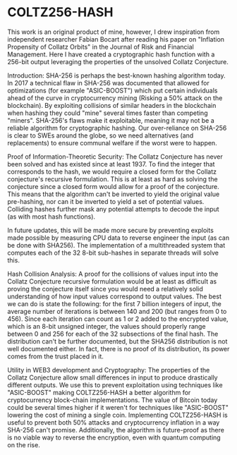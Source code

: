 # COLTZ256-HASH
This work is an original product of mine, however, I drew inspiration from independent researcher Fabian Bocart after reading his paper on "Inflation Propensity of Collatz Orbits" in the Journal of Risk and Financial Management.
Here I have created a cryptographic hash function with a 256-bit output leveraging the properties of the unsolved Collatz Conjecture.

Introduction: 
SHA-256 is perhaps the best-known hashing algorithm today. In 2017 a technical flaw in SHA-256 was documented that allowed for optimizations (for example "ASIC-BOOST") which put certain individuals ahead of the curve in cryptocurrency mining (Risking a 50% attack on the blockchain). By exploiting collisions of similar headers in the blockchain when hashing they could "mine" several times faster than competing "miners". SHA-256's flaws make it exploitable, meaning it may not be a reliable algorithm for cryptographic hashing. Our over-reliance on SHA-256 is clear to SWEs around the globe, so we need alternatives (and replacements) to ensure communal welfare if the worst were to happen.

Proof of Information-Theoretic Security:
The Collatz Conjecture has never been solved and has existed since at least 1937. To find the integer that corresponds to the hash, we would require a closed form for the Collatz conjecture's recursive formulation. This is at least as hard as solving the conjecture since a closed form would allow for a proof of the conjecture. This means that the algorithm can't be inverted to yield the original value pre-hashing, nor can it be inverted to yield a set of potential values. Colliding hashes further mask any potential attempts to decode the input (as with most hash functions).

In future updates, this will be made more secure by preventing exploits made possible by measuring CPU data to reverse engineer the input (as can be done with SHA256). The implementation of a multithreaded system that computes each of the 32 8-bit sub-hashes in separate threads will solve this.

Hash Collision Analysis:
A proof for the collisions of values input into the Collatz Conjecture recursive formulation would be at least as difficult as proving the conjecture itself since you would need a relatively solid understanding of how input values correspond to output values. The best we can do is state the following: for the first 7 billion integers of input, the average number of iterations is between 140 and 200 (but ranges from 0 to 456). Since each iteration can count as 1 or 2 added to the encrypted value, which is an 8-bit unsigned integer, the values should properly range between 0 and 256 for each of the 32 subsections of the final hash. The distribution can't be further documented, but the SHA256 distribution is not well documented either. In fact, there is no proof of its distribution, its power comes from the trust placed in it. 

Utility in WEB3 development and Cryptography:
The properties of the Collatz Conjecture allow small differences in input to produce drastically different outputs. We use this to prevent exploitation using techniques like "ASIC-BOOST" making COLTZ256-HASH a better algorithm for cryptocurrency block-chain implementations. The value of Bitcoin today could be several times higher if it weren't for techniques like "ASIC-BOOST" lowering the cost of mining a single coin. Implementing COLTZ256-HASH is useful to prevent both 50% attacks and cryptocurrency inflation in a way SHA-256 can't promise. Additionally, the algorithm is future-proof as there is no viable way to reverse the encryption, even with quantum computing on the rise.
